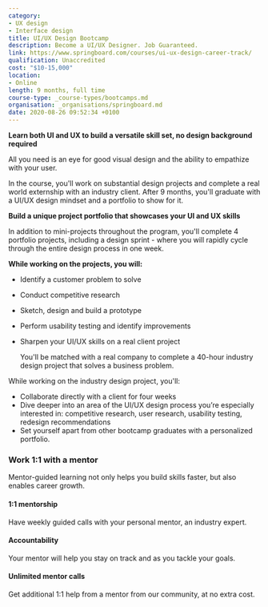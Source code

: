 ```yaml
---
category:
- UX design
- Interface design
title: UI/UX Design Bootcamp
description: Become a UI/UX Designer. Job Guaranteed.
link: https://www.springboard.com/courses/ui-ux-design-career-track/
qualification: Unaccredited
cost: "$10-15,000"
location:
- Online
length: 9 months, full time
course-type: _course-types/bootcamps.md
organisation: _organisations/springboard.md
date: 2020-08-26 09:52:34 +0100
---
```

**Learn both UI and UX to build a versatile skill set, no design background required**

All you need is an eye for good visual design and the ability to empathize with your user.

In the course, you'll work on substantial design projects and complete a real world externship with an industry client. After 9 months, you'll graduate with a UI/UX design mindset and a portfolio to show for it.

**Build a unique project portfolio that showcases your UI and UX skills**

In addition to mini-projects throughout the program, you'll complete 4 portfolio projects, including a design sprint - where you will rapidly cycle through the entire design process in one week.

**While working on the projects, you will:**

* Identify a customer problem to solve
* Conduct competitive research
* Sketch, design and build a prototype
* Perform usability testing and identify improvements
* Sharpen your UI/UX skills on a real client project

  You'll be matched with a real company to complete a 40-hour industry design project that solves a business problem.

While working on the industry design project, you'll:
* Collaborate directly with a client for four weeks
* Dive deeper into an area of the UI/UX design process you’re especially interested in: competitive research, user research, usability testing, redesign recommendations
* Set yourself apart from other bootcamp graduates with a personalized portfolio.

### **Work 1:1 with a mentor**

Mentor-guided learning not only helps you build skills faster, but also enables career growth.

#### 1:1 mentorship

Have weekly guided calls with your personal mentor, an industry expert.

#### Accountability

Your mentor will help you stay on track and as you tackle your goals.

#### Unlimited mentor calls

Get additional 1:1 help from a mentor from our community, at no extra cost.
